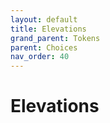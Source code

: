 ```yaml
---
layout: default
title: Elevations
grand_parent: Tokens
parent: Choices
nav_order: 40
---
```


# Elevations
